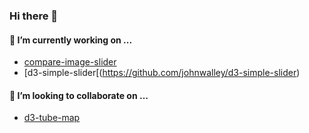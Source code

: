 ### Hi there 👋

#### 🔭 I’m currently working on ...

- [compare-image-slider](https://github.com/johnwalley/compare-image-slider)
- [d3-simple-slider[(https://github.com/johnwalley/d3-simple-slider)

#### 👯 I’m looking to collaborate on ...

- [d3-tube-map](https://github.com/johnwalley/d3-tube-map)

<!--
**johnwalley/johnwalley** is a ✨ _special_ ✨ repository because its `README.md` (this file) appears on your GitHub profile.

Here are some ideas to get you started:

- 🔭 I’m currently working on ...
- 🌱 I’m currently learning ...
- 👯 I’m looking to collaborate on ...
- 🤔 I’m looking for help with ...
- 💬 Ask me about ...
- 📫 How to reach me: ...
- 😄 Pronouns: ...
- ⚡ Fun fact: ...
-->
